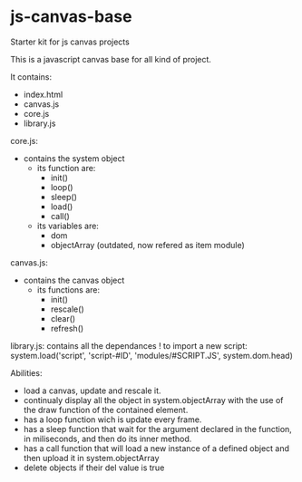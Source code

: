 # js-canvas-base
Starter kit for js canvas projects


This is a javascript canvas base for all kind of project.

It contains: 
 - index.html
 - canvas.js
 - core.js
 - library.js
 
 
core.js:
 - contains the system object
   -  its function are:
       - init()
       - loop()
       - sleep()
       - load()
       - call()   
   - its variables are:
     - dom
     - objectArray (outdated, now refered as item module)
      

canvas.js:
 - contains the canvas object
    - its functions are:
      - init()
      - rescale()
      - clear()
      - refresh()
      
      
library.js:
  contains all the dependances !
  to import a new script:
  system.load('script', 'script-#ID', 'modules/#SCRIPT.JS', system.dom.head)
  
  
Abilities:
 - load a canvas, update and rescale it.
 - continualy display all the object in system.objectArray with the use of the draw function of the contained element.
 - has a loop function wich is update every frame.
 - has a sleep function that wait for the argument declared in the function, in miliseconds, and then do its inner method.
 - has a call function that will load a new instance of a defined object and then upload it in system.objectArray
 - delete objects if their del value is true
